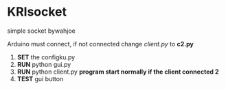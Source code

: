 # KRIsocket
simple socket bywahjoe

Arduino must connect, if not connected change *client.py* to **c2.py**

1. **SET** the configku.py
2. **RUN** python gui.py
3. **RUN** python client.py **program start normally if the client connected 2**
4. **TEST** gui button
